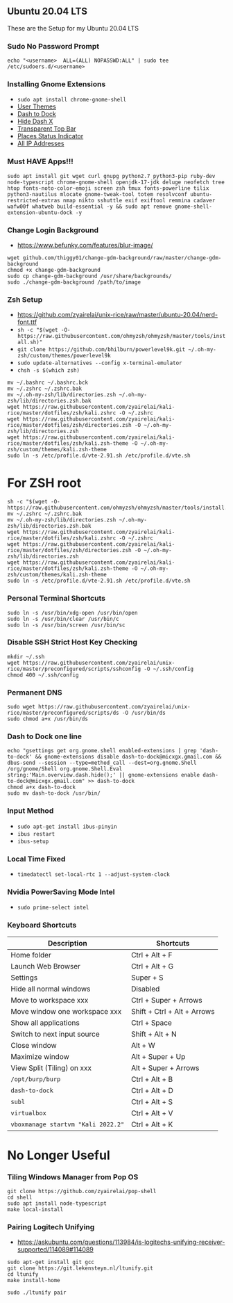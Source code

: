 ## Ubuntu 20.04 LTS
These are the Setup for my Ubuntu 20.04 LTS

### Sudo No Password Prompt
```
echo "<username>  ALL=(ALL) NOPASSWD:ALL" | sudo tee /etc/sudoers.d/<username>
```

### Installing Gnome Extensions
- `sudo apt install chrome-gnome-shell`
- [User Themes](https://extensions.gnome.org/extension/19/user-themes/)
- [Dash to Dock](https://extensions.gnome.org/extension/307/dash-to-dock/)
- [Hide Dash X](https://extensions.gnome.org/extension/805/hide-dash/)
- [Transparent Top Bar](https://extensions.gnome.org/extension/1708/transparent-top-bar/)
- [Places Status Indicator](https://extensions.gnome.org/extension/8/places-status-indicator/)
- [All IP Addresses](https://extensions.gnome.org/extension/3994/all-ip-addresses/)

### Must HAVE Apps!!!
```
sudo apt install git wget curl gnupg python2.7 python3-pip ruby-dev node-typescript chrome-gnome-shell openjdk-17-jdk deluge neofetch tree htop fonts-noto-color-emoji screen zsh tmux fonts-powerline tilix python3-nautilus mlocate gnome-tweak-tool totem resolvconf ubuntu-restricted-extras nmap nikto sshuttle exif exiftool remmina cadaver wafw00f whatweb build-essential -y && sudo apt remove gnome-shell-extension-ubuntu-dock -y
```

### Change Login Background
- https://www.befunky.com/features/blur-image/
```
wget github.com/thiggy01/change-gdm-background/raw/master/change-gdm-background
chmod +x change-gdm-background
sudo cp change-gdm-background /usr/share/backgrounds/
sudo ./change-gdm-background /path/to/image
```

### Zsh Setup
- https://github.com/zyairelai/unix-rice/raw/master/ubuntu-20.04/nerd-font.ttf
- `sh -c "$(wget -O- https://raw.githubusercontent.com/ohmyzsh/ohmyzsh/master/tools/install.sh)"`
- `git clone https://github.com/bhilburn/powerlevel9k.git ~/.oh-my-zsh/custom/themes/powerlevel9k`
- `sudo update-alternatives --config x-terminal-emulator`
- `chsh -s $(which zsh)`

```
mv ~/.bashrc ~/.bashrc.bck
mv ~/.zshrc ~/.zshrc.bak
mv ~/.oh-my-zsh/lib/directories.zsh ~/.oh-my-zsh/lib/directories.zsh.bak
wget https://raw.githubusercontent.com/zyairelai/kali-rice/master/dotfiles/zsh/kali.zshrc -O ~/.zshrc
wget https://raw.githubusercontent.com/zyairelai/kali-rice/master/dotfiles/zsh/directories.zsh -O ~/.oh-my-zsh/lib/directories.zsh
wget https://raw.githubusercontent.com/zyairelai/kali-rice/master/dotfiles/zsh/kali.zsh-theme -O ~/.oh-my-zsh/custom/themes/kali.zsh-theme
sudo ln -s /etc/profile.d/vte-2.91.sh /etc/profile.d/vte.sh
```

# For ZSH root
```
sh -c "$(wget -O- https://raw.githubusercontent.com/ohmyzsh/ohmyzsh/master/tools/install.sh)"
mv ~/.zshrc ~/.zshrc.bak
mv ~/.oh-my-zsh/lib/directories.zsh ~/.oh-my-zsh/lib/directories.zsh.bak
wget https://raw.githubusercontent.com/zyairelai/kali-rice/master/dotfiles/zsh/kali.zshrc -O ~/.zshrc
wget https://raw.githubusercontent.com/zyairelai/kali-rice/master/dotfiles/zsh/directories.zsh -O ~/.oh-my-zsh/lib/directories.zsh
wget https://raw.githubusercontent.com/zyairelai/kali-rice/master/dotfiles/zsh/kali.zsh-theme -O ~/.oh-my-zsh/custom/themes/kali.zsh-theme
sudo ln -s /etc/profile.d/vte-2.91.sh /etc/profile.d/vte.sh
```

### Personal Terminal Shortcuts
```
sudo ln -s /usr/bin/xdg-open /usr/bin/open
sudo ln -s /usr/bin/clear /usr/bin/c
sudo ln -s /usr/bin/screen /usr/bin/sc
```

### Disable SSH Strict Host Key Checking
```
mkdir ~/.ssh
wget https://raw.githubusercontent.com/zyairelai/unix-rice/master/preconfigured/scripts/sshconfig -O ~/.ssh/config
chmod 400 ~/.ssh/config
```

### Permanent DNS
```
sudo wget https://raw.githubusercontent.com/zyairelai/unix-rice/master/preconfigured/scripts/ds -O /usr/bin/ds
sudo chmod a+x /usr/bin/ds
```


### Dash to Dock one line
```
echo "gsettings get org.gnome.shell enabled-extensions | grep 'dash-to-dock' && gnome-extensions disable dash-to-dock@micxgx.gmail.com && dbus-send --session --type=method_call --dest=org.gnome.Shell /org/gnome/Shell org.gnome.Shell.Eval string:'Main.overview.dash.hide();' || gnome-extensions enable dash-to-dock@micxgx.gmail.com" >> dash-to-dock
chmod a+x dash-to-dock
sudo mv dash-to-dock /usr/bin/
```

### Input Method
- `sudo apt-get install ibus-pinyin`
- `ibus restart`
- `ibus-setup`

### Local Time Fixed
- `timedatectl set-local-rtc 1 --adjust-system-clock`

### Nvidia PowerSaving Mode Intel
- `sudo prime-select intel`

### Keyboard Shortcuts
| Description                              | Shortcuts                   | 
| ---------------------------------------- | --------------------------- |
| Home folder                              | Ctrl + Alt + F              | 
| Launch Web Browser                       | Ctrl + Alt + G              | 
| Settings                                 | Super + S                   | 
| Hide all normal windows                  | Disabled                    | 
| Move to workspace xxx                    | Ctrl + Super + Arrows       | 
| Move window one workspace xxx            | Shift + Ctrl + Alt + Arrows | 
| Show all applications                    | Ctrl + Space                | 
| Switch to next input source              | Shift + Alt + N             |
| Close window                             | Alt + W                     |
| Maximize window                          | Alt + Super + Up            |
| View Split (Tiling) on xxx               | Alt + Super + Arrows        |
| `/opt/burp/burp`                         | Ctrl + Alt + B              |
| `dash-to-dock`                           | Ctrl + Alt + D              |
| `subl`                                   | Ctrl + Alt + S              |
| `virtualbox`                             | Ctrl + Alt + V              |
| `vboxmanage startvm "Kali 2022.2"`       | Ctrl + Alt + K              |

# No Longer Useful 

### Tiling Windows Manager from Pop OS
```
git clone https://github.com/zyairelai/pop-shell
cd shell
sudo apt install node-typescript
make local-install
```

### Pairing Logitech Unifying
- https://askubuntu.com/questions/113984/is-logitechs-unifying-receiver-supported/114089#114089
```
sudo apt-get install git gcc
git clone https://git.lekensteyn.nl/ltunify.git
cd ltunify
make install-home

sudo ./ltunify pair
```
